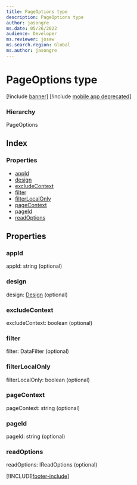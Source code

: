 ```yaml
---
title: PageOptions type
description: PageOptions type
author: jasongre
ms.date: 05/26/2022
audience: Developer
ms.reviewer: josaw
ms.search.region: Global
ms.author: jasongre
---
```


# PageOptions type

[!include [banner](../../../../includes/banner.md)]
[!include [mobile app deprecated](../../../../includes/mobile-app-deprecation-banner.md)]

### Hierarchy

PageOptions <br>

## Index

### Properties

* [appId](view-model-ipage-ipageoptions.md#appid)
* [design](view-model-ipage-ipageoptions.md#design)
* [excludeContext](view-model-ipage-ipageoptions.md#excludecontext)
* [filter](view-model-ipage-ipageoptions.md#filter)
* [filterLocalOnly](view-model-ipage-ipageoptions.md#filterlocalonly)
* [pageContext](view-model-ipage-ipageoptions.md#pagecontext)
* [pageId](view-model-ipage-ipageoptions.md#pageid)
* [readOptions](view-model-ipage-ipageoptions.md#readoptions)

## Properties

### appId

appId: string (optional) 




### design

design: [Design](view-model-ipage-idesign.md) (optional) 




### excludeContext

excludeContext: boolean (optional) 




### filter

filter: DataFilter (optional) 




### filterLocalOnly

filterLocalOnly: boolean (optional) 




### pageContext

pageContext: string (optional) 




### pageId

pageId: string (optional) 




### readOptions

readOptions: IReadOptions (optional) 






[!INCLUDE[footer-include](../../../../../../includes/footer-banner.md)]
